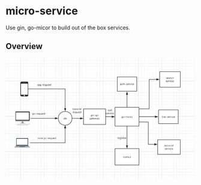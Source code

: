 # micro-service
Use gin, go-micor to build  out of the box  services.

## Overview
<img src="./architecture.png" />